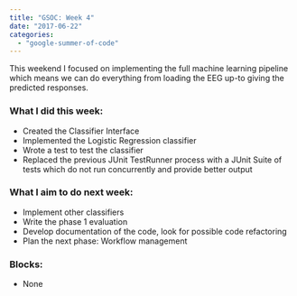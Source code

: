```yaml
---
title: "GSOC: Week 4"
date: "2017-06-22"
categories: 
  - "google-summer-of-code"
---
```


This weekend I focused on implementing the full machine learning pipeline which means we can do everything from loading the EEG up-to giving the predicted responses.  

### What I did this week:

- Created the Classifier Interface
- Implemented the Logistic Regression classifier
- Wrote a test to test the classifier
- Replaced the previous JUnit TestRunner process with a JUnit Suite of tests which do not run concurrently and provide better output

### What I aim to do next week:

- Implement other classifiers
- Write the phase 1 evaluation
- Develop documentation of the code, look for possible code refactoring
- Plan the next phase: Workflow management

### Blocks:

- None
